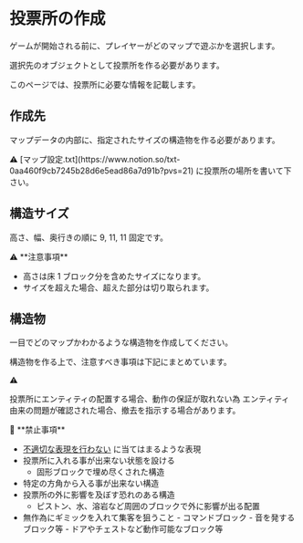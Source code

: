 # 投票所の作成

ゲームが開始される前に、プレイヤーがどのマップで遊ぶかを選択します。

選択先のオブジェクトとして投票所を作る必要があります。

このページでは、投票所に必要な情報を記載します。

## 作成先

マップデータの内部に、指定されたサイズの構造物を作る必要があります。

<aside>
⚠️ [マップ設定.txt](https://www.notion.so/txt-0aa460f9cb7245b28d6e5ead86a7d91b?pvs=21) に投票所の場所を書いて下さい。

</aside>

## 構造サイズ

高さ、幅、奥行きの順に 9, 11, 11 固定です。

<aside>
⚠️ **注意事項**

- 高さは床 1 ブロック分を含めたサイズになります。
- サイズを超えた場合、超えた部分は切り取られます。
</aside>

## 構造物

一目でどのマップかわかるような構造物を作成してください。

構造物を作る上で、注意すべき事項は下記にまとめています。

<aside>
⚠️

投票所にエンティティの配置する場合、動作の保証が取れない為
エンティティ由来の問題が確認された場合、撤去を指示する場合があります。

</aside>

<aside>
🚫 **禁止事項**

- [不適切な表現を行わない](https://www.notion.so/02831d426f69459ba42ca87077f4f530?pvs=21) に当てはまるような表現
- 投票所に入れる事が出来ない状態を設ける
  - 固形ブロックで埋め尽くされた構造
- 特定の方角から入る事が出来ない構造
- 投票所の外に影響を及ぼす恐れのある構造
  - ピストン、水、溶岩など周囲のブロックで外に影響が出る配置
- 無作為にギミックを入れて集客を狙うこと - コマンドブロック - 音を発するブロック等 - ドアやチェストなど動作可能なブロック等
</aside>
